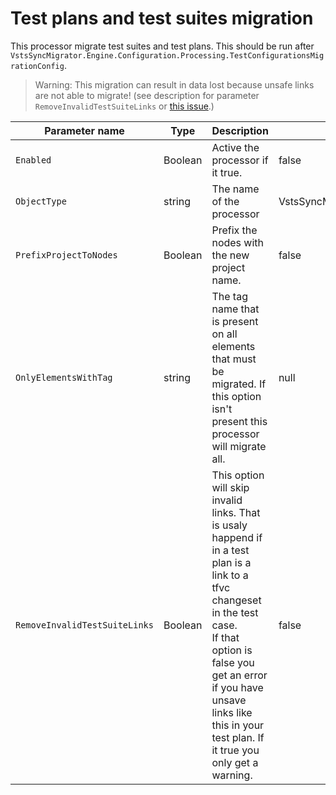 # Test plans and test suites migration

This processor migrate test suites and test plans. This should be run after `VstsSyncMigrator.Engine.Configuration.Processing.TestConfigurationsMigrationConfig`.

> Warning: This migration can result in data lost because unsafe links are not able to migrate! (see description for parameter `RemoveInvalidTestSuiteLinks` or [this issue](https://github.com/nkdAgility/azure-devops-migration-tools/issues/178).)

| Parameter name                | Type    | Description                              | Default Value                            |
|-------------------------------|---------|------------------------------------------|------------------------------------------|
| `Enabled`                     | Boolean | Active the processor if it true.         | false                                    |
| `ObjectType`                  | string  | The name of the processor                | VstsSyncMigrator.Engine.Configuration.Processing.TestPlansAndSuitesMigrationConfig |
| `PrefixProjectToNodes`        | Boolean | Prefix the nodes with the new project name. | false                                    |
| `OnlyElementsWithTag`         | string  | The tag name that is present on all elements that must be migrated. If this option isn't present this processor will migrate all. | null                                     |
| `RemoveInvalidTestSuiteLinks` | Boolean | This option will skip invalid links. That is usaly happend if in a test plan is a link to a tfvc changeset in the test case.<br>If that option is false you get an error if you have unsave links like this in your test plan. If it true you only get a warning. | false                                    |
